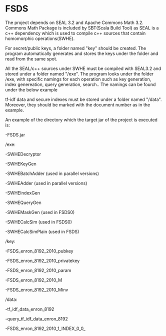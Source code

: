 # FSDS

The project depends on SEAL 3.2 and Apache Commons Math 3.2. Commons Math Package is included by SBT(Scala Build Tool) as SEAL is a c++ dependency which is used to compile c++ sources that contain homomorphic operations(SWHE).

For secret/public keys, a folder named "key" should be created. The program automatically generates and stores the keys under the folder and read from the same spot. 

All the SEAL/c++ sources under SWHE must be compiled with SEAL3.2 and stored under a folder named "/exe". The program looks under the folder /exe, with specific namings for each operation such as key generation, index genereation, query generation, search.. The namings can be found under the below example

tf-idf data and secure indexes must be stored under a folder named "/data". Moreover, they should be marked with the document number as in the example. 



An example of the directory which the target jar of the project is executed is:
  
  
  -FSDS.jar
 
 /exe:
   
   -SWHEDecryptor
   
   -SWHEKeyGen
   
   -SWHEBatchAdder (used in parallel versions)
   
   -SWHEAdder (used in parallel versions)
   
   -SWHEIndexGen
   
   -SWHEQueryGen
   
   -SWHEMaskGen (used in FSDS0)
   
   -SWHECalcSim (used in FSDS0)
   
   -SWHECalcSimPlain (used in FSDS)
  
  /key:
   
   -FSDS_enron_8192_2010_pubkey
   
   -FSDS_enron_8192_2010_privatekey
   
   -FSDS_enron_8192_2010_param
   
   -FSDS_enron_8192_2010_M
   
   -FSDS_enron_8192_2010_Minv
  
  /data:
   
   -tf_idf_data_enron_8192
   
   -query_tf_idf_data_enron_8192
   
   -FSDS_enron_8192_2010_1_INDEX_0_0_

